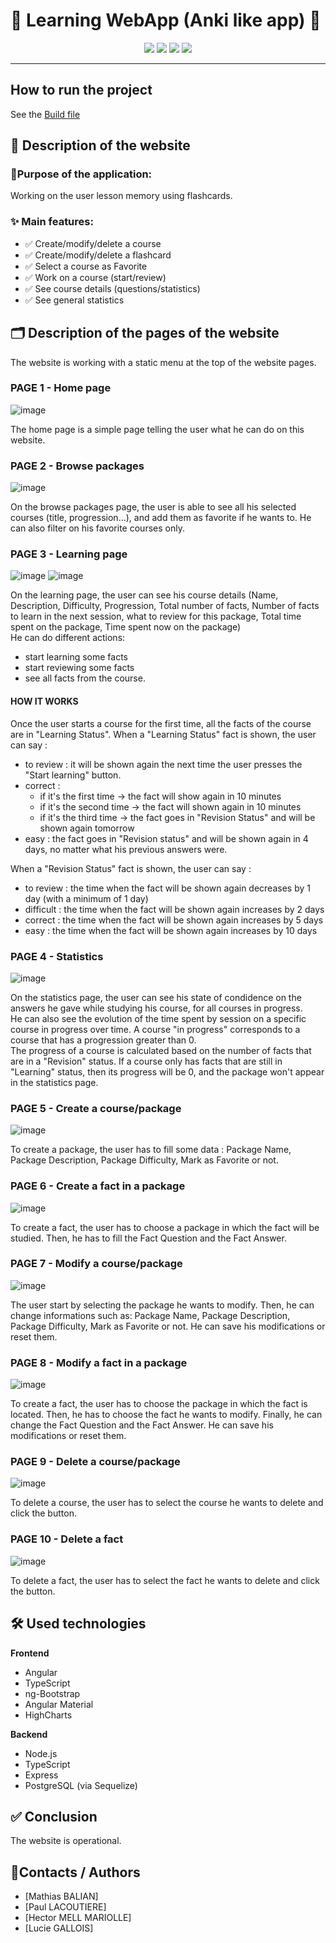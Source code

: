 #  🧠 Learning WebApp (Anki like app) 🧠

<p align="center">
  <img src="https://img.shields.io/badge/frontend-Angular-orange?logo=angular&logoColor=white&style=flat-square">
  <img src="https://img.shields.io/badge/backend-Node.js-green?logo=node.js&logoColor=white&style=flat-square">
  <img src="https://img.shields.io/badge/database-PostgreSQL-blue?logo=postgresql&logoColor=white&style=flat-square">
  <img src="https://img.shields.io/badge/language-TypeScript-3178c6?logo=typescript&logoColor=white&style=flat-square">
</p>

---
## How to run the project

See the [Build file](./BUILD.md)

## 📖 Description of the website
### 🎯Purpose of the application: 
Working on the user lesson memory using flashcards.

### ✨ Main features:
- ✅ Create/modify/delete a course
- ✅ Create/modify/delete a flashcard
- ✅ Select a course as Favorite 
- ✅ Work on a course (start/review)
- ✅ See course details (questions/statistics)
- ✅ See general statistics


## 🗂 Description of the pages of the website 
The website is working with a static menu at the top of the website pages.
### PAGE 1 - Home page
![image](https://github.com/mathiasbalian/learning-webapp/assets/107269689/e60d0f9f-010f-4520-8828-c7745c306ef9)

The home page is a simple page telling the user what he can do on this website.

### PAGE 2 - Browse packages
![image](https://github.com/mathiasbalian/learning-webapp/assets/107269689/2898a72f-78f1-4b18-8b8c-8522572778b1)

On the browse packages page, the user is able to see all his selected courses (title, progression...), and add them as favorite if he wants to. 
He can also filter on his favorite courses only. 

### PAGE 3 - Learning page
![image](https://github.com/mathiasbalian/learning-webapp/assets/107269689/a7f361de-f9e2-43f3-88cf-3b5c5637df37)
![image](https://github.com/mathiasbalian/learning-webapp/assets/107269689/3564de0c-cebd-4f24-a73f-2fe88bebd69b)

On the learning page, the user can see his course details (Name, Description, Difficulty, Progression, Total number of facts, Number of facts to learn in the next session, what to review for this package, Total time spent on the package, Time spent now on the package)  
He can do different actions: 
- start learning some facts 
- start reviewing some facts 
- see all facts from the course.

#### HOW IT WORKS
Once the user starts a course for the first time, all the facts of the course are in "Learning Status".
When a "Learning Status" fact is shown, the user can say :
- to review : it will be shown again the next time the user presses the "Start learning" button.
- correct : 
    - if it's the first time -> the fact will show again in 10 minutes
    - if it's the second time -> the fact will shown again in 10 minutes 
    - if it's the third time -> the fact goes in "Revision Status" and will be shown again tomorrow
- easy : the fact goes in "Revision status" and will be shown again in 4 days, no matter what his previous answers were.

When a "Revision Status" fact is shown, the user can say :
- to review : the time when the fact will be shown again decreases by 1 day (with a minimum of 1 day)
- difficult : the time when the fact will be shown again increases by 2 days
- correct : the time when the fact will be shown again increases by 5 days
- easy : the time when the fact will be shown again increases by 10 days



### PAGE 4 - Statistics
![image](https://github.com/mathiasbalian/learning-webapp/assets/107269689/53da85ed-22b8-4b8a-a538-4396b4d357a2)

On the statistics page, the user can see his state of condidence on the answers he gave while studying his course, for all courses in progress.  
He can also see the evolution of the time spent by session on a specific course in progress over time. 
A course "in progress" corresponds to a course that has a progression greater than 0.  
The progress of a course is calculated based on the number of facts that are in a "Revision" status. If a course only has facts that are still in "Learning" status, then its progress will be 0, and the package won't appear in the statistics page.

### PAGE 5 - Create a course/package
![image](https://github.com/mathiasbalian/learning-webapp/assets/107269689/030172f0-2b08-4ab3-a416-fe10aa9ad24a)

To create a package, the user has to fill some data :
Package Name, Package Description, Package Difficulty, Mark as Favorite or not.

### PAGE 6 - Create a fact in a package
![image](https://github.com/mathiasbalian/learning-webapp/assets/107269689/f61dcc4e-b674-4790-8e34-6778f54d0aa7)

To create a fact, the user has to choose a package in which the fact will be studied. 
Then, he has to fill the Fact Question and the Fact Answer.

### PAGE 7 - Modify a course/package
![image](https://github.com/mathiasbalian/learning-webapp/assets/107269689/1bbfe506-364d-4780-af11-78b081c1e68d)

The user start by selecting the package he wants to modify. Then, he can change informations such as:
Package Name, Package Description, Package Difficulty, Mark as Favorite or not.
He can save his modifications or reset them.

### PAGE 8 - Modify a fact in a package
![image](https://github.com/mathiasbalian/learning-webapp/assets/107269689/fcb74f71-0a28-4a6e-ab10-a0ba1fd95a50)

To create a fact, the user has to choose the package in which the fact is located. 
Then, he has to choose the fact he wants to modify. Finally, he can change the Fact Question and the Fact Answer.
He can save his modifications or reset them.

### PAGE 9 - Delete a course/package
![image](https://github.com/mathiasbalian/learning-webapp/assets/107269689/0da27bca-d51a-4a5f-9641-f715dc282bc3)

To delete a course, the user has to select the course he wants to delete and click the button.

### PAGE 10 - Delete a fact
![image](https://github.com/mathiasbalian/learning-webapp/assets/107269689/e2112579-7594-48a2-a93e-a82727e298e7)

To delete a fact, the user has to select the fact he wants to delete and click the button.

## 🛠️ Used technologies 
**Frontend**  
- Angular  
- TypeScript  
- ng-Bootstrap  
- Angular Material  
- HighCharts  

**Backend**  
- Node.js  
- TypeScript  
- Express  
- PostgreSQL (via Sequelize)



## ✅ Conclusion 
The website is operational.

## 👥Contacts / Authors
- [Mathias BALIAN]
- [Paul LACOUTIERE]
- [Hector MELL MARIOLLE]
- [Lucie GALLOIS]
